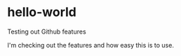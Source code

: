 # hello-world
Testing out Github features

I'm checking out the features and how easy this is to use. 
